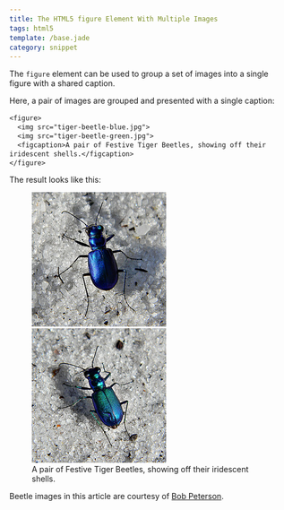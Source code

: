 ```yaml
---
title: The HTML5 figure Element With Multiple Images
tags: html5
template: /base.jade
category: snippet
---
```


The `figure` element can be used to group a set of images into a single figure with a shared caption.

Here, a pair of images are grouped and presented with a single caption:

```
<figure>
  <img src="tiger-beetle-blue.jpg">
  <img src="tiger-beetle-green.jpg">
  <figcaption>A pair of Festive Tiger Beetles, showing off their iridescent shells.</figcaption>
</figure>
```

The result looks like this:

<div>
  <figure>
    <img src="tiger-beetle-blue.jpg">
    <img src="tiger-beetle-green.jpg">
    <figcaption>A pair of Festive Tiger Beetles, showing off their iridescent shells.</figcaption>
  </figure>
</div>

Beetle images in this article are courtesy of [Bob Peterson](https://www.flickr.com/photos/pondapple/).
